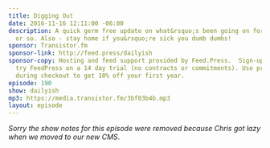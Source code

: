```yaml
---
title: Digging Out
date: 2016-11-16 12:11:00 -06:00
description: A quick germ free update on what&rsquo;s been going on for the last week
  or so. Also - stay home if you&rsquo;re sick you dumb dumbs!
sponsor: Transistor.fm
sponsor-link: http://feed.press/dailyish
sponsor-copy: Hosting and feed support provided by Feed.Press.  Sign-up today and
  try FeedPress on a 14 day trial (no contracts or commitments). Use promo code "dailyish"
  during checkout to get 10% off your first year.
episode: 190
show: dailyish
mp3: https://media.transistor.fm/3bf03b4b.mp3
layout: episode
---
```


<em>Sorry the show notes for this episode were removed because Chris got lazy when we moved to our new CMS</em>.
